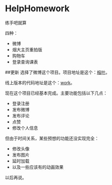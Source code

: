 # HelpHomework
练手吧就算

四种：
 * 微博
 * 烟大主页重拍版
 * 购物车
 * 登录查询课表

##更新
选择了微博这个项目。项目地址是这个：[榕叶](http://xuyingrong.sinaapp.com/work/views/index.html)。

线上版本的代码地址是这个：[work](https://github.com/Kinice/HelpHomework/tree/master/work)。

现在这个项目已经基本完成。主要功能包括以下几点：

 * 登录注册
 * 发布微博
 * 发布评论
 * 点赞
 * 修改个人信息

但由于时间关系，某些预想的功能还没实现完全：

 * 修改头像
 * 发布图片
 * 延时加载
 * 以及一些应该有的动画效果

以后再说。

